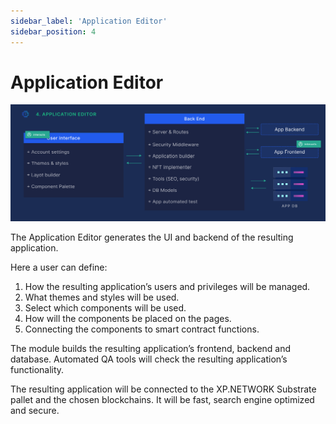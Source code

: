 ```yaml
---
sidebar_label: 'Application Editor'
sidebar_position: 4
---
```


# Application Editor

![AppEditor](../../static/img/67.AppEditor.png)

The Application Editor generates the UI and backend of the resulting application.

Here a user can define:

1. How the resulting application’s users and privileges will be managed.
2. What themes and styles will be used.
3. Select which components will be used.
4. How will the components be placed on the pages.
5. Connecting the components to smart contract functions.

The module builds the resulting application’s frontend, backend and database. Automated QA tools will check the resulting application’s functionality.

The resulting application will be connected to the XP.NETWORK Substrate pallet and the chosen blockchains. It will be fast, search engine optimized and secure.